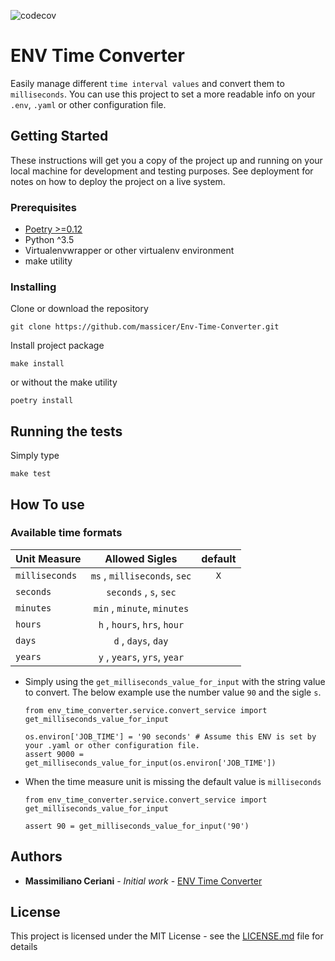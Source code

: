 ![codecov](https://codecov.io/gh/massicer/Env-Time-Converter/branch/master/graph/badge.svg)

# ENV Time Converter

Easily manage different `time interval values`  and convert them to `milliseconds`. You can use this project to set a more readable info on your `.env`, `.yaml` or other configuration file.

## Getting Started

These instructions will get you a copy of the project up and running on your local machine for development and testing purposes. See deployment for notes on how to deploy the project on a live system.

### Prerequisites

- [Poetry >=0.12](https://python-poetry.org)
- Python ^3.5
- Virtualenvwrapper or other virtualenv environment
- make utility

### Installing

Clone or download the repository

```
git clone https://github.com/massicer/Env-Time-Converter.git
```

Install project package
```
make install
```

or without the make utility
```
poetry install
```
## Running the tests

Simply type
```
make test
```
## How To use

### Available time formats
| Unit Measure       | Allowed Sigles | default |
| ------------- |:-----:| :-----:|
| `milliseconds`  | `ms` , `milliseconds`, `sec`| `X`
| `seconds`  | `seconds` , `s`, `sec`|
| `minutes`  | `min` , `minute`, `minutes`|
| `hours`  | `h` , `hours`, `hrs`, `hour`|
| `days`  | `d` , `days`, `day`|
| `years`  | `y` , `years`, `yrs`, `year`|



 - Simply using the `get_milliseconds_value_for_input` with the string value to convert. The below example use the number value `90` and the sigle `s`. 
 
    ```
    from env_time_converter.service.convert_service import get_milliseconds_value_for_input
    
    os.environ['JOB_TIME'] = '90 seconds' # Assume this ENV is set by your .yaml or other configuration file.
    assert 9000 = get_milliseconds_value_for_input(os.environ['JOB_TIME'])
    ```

- When the time measure unit is missing the default value is `milliseconds`

    ```
    from env_time_converter.service.convert_service import get_milliseconds_value_for_input
    
    assert 90 = get_milliseconds_value_for_input('90')
    ```


## Authors

* **Massimiliano Ceriani** - *Initial work* - [ENV Time Converter](https://github.com/massicer/Env-Time-Converter)

## License

This project is licensed under the MIT License - see the [LICENSE.md](LICENSE.md) file for details

